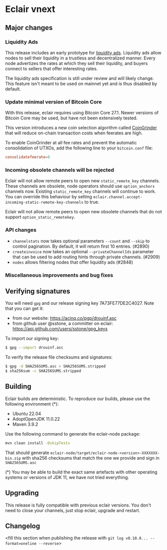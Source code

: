 # Eclair vnext

<insert here a high-level description of the release>

## Major changes

### Liquidity Ads

This release includes an early prototype for [liquidity ads](https://github.com/lightning/bolts/pull/1153).
Liquidity ads allow nodes to sell their liquidity in a trustless and decentralized manner.
Every node advertizes the rates at which they sell their liquidity, and buyers connect to sellers that offer interesting rates.

The liquidity ads specification is still under review and will likely change.
This feature isn't meant to be used on mainnet yet and is thus disabled by default.

### Update minimal version of Bitcoin Core

With this release, eclair requires using Bitcoin Core 27.1.
Newer versions of Bitcoin Core may be used, but have not been extensively tested.

This version introduces a new coin selection algorithm called  [CoinGrinder](https://github.com/bitcoin/bitcoin/blob/master/doc/release-notes/release-notes-27.0.md#wallet) that will reduce on-chain transaction costs when feerates are high.

To enable CoinGrinder at all fee rates and prevent the automatic consolidation of UTXOs, add the following line to your `bitcoin.conf` file:

```conf
consolidatefeerate=0
```

### Incoming obsolete channels will be rejected

Eclair will not allow remote peers to open new `static_remote_key` channels. These channels are obsolete, node operators should use `option_anchors` channels now.
Existing `static_remote_key` channels will continue to work. You can override this behaviour by setting `eclair.channel.accept-incoming-static-remote-key-channels` to true.

Eclair will not allow remote peers to open new obsolete channels that do not support `option_static_remotekey`.

### API changes

- `channelstats` now takes optional parameters `--count` and `--skip` to control pagination. By default, it will return first 10 entries. (#2890)
- `createinvoice` now takes an optional `--privateChannelIds` parameter that can be used to add routing hints through private channels. (#2909)
- `nodes` allows filtering nodes that offer liquidity ads (#2848)

### Miscellaneous improvements and bug fixes

<insert changes>

## Verifying signatures

You will need `gpg` and our release signing key 7A73FE77DE2C4027. Note that you can get it:

- from our website: https://acinq.co/pgp/drouinf.asc
- from github user @sstone, a committer on eclair: https://api.github.com/users/sstone/gpg_keys

To import our signing key:

```sh
$ gpg --import drouinf.asc
```

To verify the release file checksums and signatures:

```sh
$ gpg -d SHA256SUMS.asc > SHA256SUMS.stripped
$ sha256sum -c SHA256SUMS.stripped
```

## Building

Eclair builds are deterministic. To reproduce our builds, please use the following environment (*):

- Ubuntu 22.04
- AdoptOpenJDK 11.0.22
- Maven 3.9.2

Use the following command to generate the eclair-node package:

```sh
mvn clean install -DskipTests
```

That should generate `eclair-node/target/eclair-node-<version>-XXXXXXX-bin.zip` with sha256 checksums that match the one we provide and sign in `SHA256SUMS.asc`

(*) You may be able to build the exact same artefacts with other operating systems or versions of JDK 11, we have not tried everything.

## Upgrading

This release is fully compatible with previous eclair versions. You don't need to close your channels, just stop eclair, upgrade and restart.

## Changelog

<fill this section when publishing the release with `git log v0.10.0... --format=oneline --reverse`>
